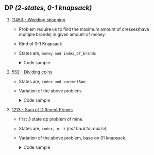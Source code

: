 ## DP _(2-states, 0-1 knapsack)_

1. [11450 - Wedding shopping](https://onlinejudge.org/index.php?option=onlinejudge&page=show_problem&problem=2445)
    - Problem require us to find the maximum amount of dresses(have multiple brands) in given amount of money.
    - Kind of 0-1 Knapsack
    - States are, `money and index_of_brands`
      <details>
      <summary>Code sample </summary>
      
      ```cpp
       /*
        * price being the 2d-array storing data
        * memo being 2d-array used for memoization.
        */
  
       int ourFunction(CurrentMoney, index) {
        if (CurrentMoney < 0) 
          return -INF; /* INF, being very large values. */
                             
        if (index == TotalBrands) 
          return TotalMoney - CurrentMoney; 

        int &ans = memo[money][g];
                      
        if (ans != -1) 
          return ans;
        
        /* Loop isnt the part of the template, loop is just to access data from the given 2d data, 
         * if data were 1d then we would have gone without loop 
         */
        for (int brand = 1; brand <= price[index][0]; brand++)  /* at index,0 we have stored the size of that specific brand. */
          ans = max(ans, ourFunction(CurrentMoney - price[index][CurrentMoney], index + 1)); 
  
        return ans;
       }
  
      ```

      </details>




2. [562 - Dividing coins](https://onlinejudge.org/index.php?option=com_onlinejudge&Itemid=8&page=show_problem&problem=503)
    - States are, `index and currentSum`
    - Variation of the above problem.
      <details>
      <summary>Code sample </summary>
      
      ```cpp
        const int UNKNOWN = -1;
        const int HIGHEST_POS_FOR_COIN_VAL = 501;

        int totalCoins;
        int memo[105][105 * 501];
        int coins[105];

        int dp(int index, int sum) {
          if (index == totalCoins)
            return sum;

          int &ans = memo[index][sum];

          if (ans == -1)
            ans = min(dp(index + 1, sum + coins[index]),
                      dp(index + 1, abs(sum - coins[index])));

          return ans;
        }

        int main() {
          int T;
          cin >> T;

          while (T--) {
            cin >> totalCoins;
            int highest = HIGHEST_POS_FOR_COIN_VAL * totalCoins;

            for (int i = 0; i < totalCoins; ++i) {
              cin >> coins[i];
              for (int j = 0; j < highest; ++j) {
                memo[i][j] = UNKNOWN;
              }
            }

            cout << dp(0, 0) << '\n';
          }
        }
      ```

      </details>
    
    
2. [1213 - Sum of Different Primes](https://onlinejudge.org/index.php?option=onlinejudge&Itemid=8&page=show_problem&problem=3654)
    - first 3 state dp problem of mine.
    - States are, `index, n, k` _(not hard to realize)_.
    - Variation of the above problem, base on 01 knapsack.
      <details>
      <summary>Code sample </summary>
      
      ```cpp
        /*
         * arePrimes store prime no.s till 1120 because that was the limit given in the que. 
         * memo used to memoization purpose. 
         */
          
        vector<vector<vector<int>>> memo;
        int dp(int n, int k, int i) {
          if (n == 0 and k == 0)
            return 1;
          if (n == 0 or k == 0)
            return 0;
          if (n < 0 or k < 0)
            return 0;

          if (arePrimes[i] > n)
            return 0;

          int &ans = memo[n][k][i];
          if (ans != -1)
            return ans;
          ans = dp(n - arePrimes[i], k - 1, i + 1) + dp(n, k, i + 1);
          return ans;
        }

        void solve() {
          int n, k;
          while (cin >> n >> k) {
            if (n == 0 and k == 0)
              return;
            memo.resize(1121);
            for (auto &i : memo) {
              i = vvi(15, vi(200, -1));
            }

            cout << dp(n, k, 0) << '\n';
          }
        }                                      
      ```

      </details>













